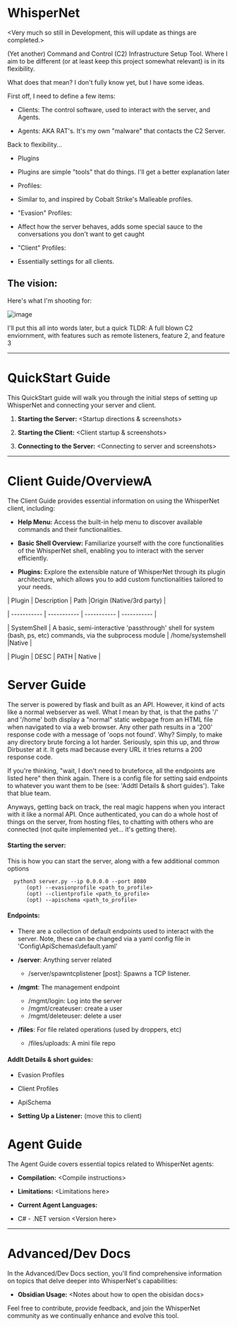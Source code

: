 # WhisperNet

  

  

\<Very  much  so  still  in  Development,  this  will  update  as  things  are  completed.>

  

  

(Yet another) Command and Control (C2) Infrastructure Setup Tool. Where I aim to be different (or at least keep this project somewhat relevant) is in its flexibility.

  

What does that mean? I don't fully know yet, but I have some ideas.

  

First off, I need to define a few items:

- Clients: The control software, used to interact with the server, and Agents.

- Agents: AKA RAT's. It's my own "malware" that contacts the C2 Server.

  

Back to flexibility...

- Plugins

- Plugins are simple "tools" that do things. I'll get a better explanation later

- Profiles:

- Similar to, and inspired by Cobalt Strike's Malleable profiles.

- "Evasion" Profiles:

- Affect how the server behaves, adds some special sauce to the conversations you don't want to get caught

- "Client" Profiles:

- Essentially settings for all clients.

  
## The vision:
Here's what I'm shooting for:

![image](https://github.com/ryanq47/WhisperNet/assets/91687869/c475a273-c88b-4ca8-8a7b-f9b2b1abde05)

  
I'll put this all into words later, but a quick TLDR: A full blown C2 enviornment, with features such as remote listeners, feature 2, and feature 3

  

  

----------

  

  

# QuickStart Guide

  

  

This QuickStart guide will walk you through the initial steps of setting up WhisperNet and connecting your server and client.

  

  

1.  **Starting the Server:**  <Startup  directions  &  screenshots>

  

2.  **Starting the Client:**  <Client  startup  &  screenshots>

  

3.  **Connecting to the Server:** \<Connecting  to  server  and  screenshots>

  

  

----------

  

  

# Client Guide/OverviewA

  

  

The Client Guide provides essential information on using the WhisperNet client, including:

  

  

-  **Help Menu:** Access the built-in help menu to discover available commands and their functionalities.

  

-  **Basic Shell Overview:** Familiarize yourself with the core functionalities of the WhisperNet shell, enabling you to interact with the server efficiently.

  

-  **Plugins:** Explore the extensible nature of WhisperNet through its plugin architecture, which allows you to add custom functionalities tailored to your needs.

  

  

| Plugin | Description | Path |Origin (Native/3rd party) |

  

| ----------- | ----------- | ----------- | ----------- |

  

| SystemShell | A basic, semi-interactive 'passthrough' shell for system (bash, ps, etc) commands, via the subprocess module | /home/systemshell |Native |

  

| Plugin | DESC | PATH | Native |

  

  

# Server Guide

  
The server is powered by flask and built as an API. However, it kind of acts like a normal webserver as well. What I mean by that, is that the paths '/' and '/home' both display a "normal" static webpage from an HTML file when navigated to via a web browser. Any other path results in a '200' response code with a message of 'oops not found'. Why? Simply, to make any directory brute forcing a lot harder. Seriously, spin this up, and throw Dirbuster at it. It gets mad because every URL it tries returns a 200 response code. 

If you're thinking, "wait, I don't need to bruteforce, all the endpoints are listed here" then think again. There is a config file for setting said endpoints to whatever you want them to be (see: 'Addtl Details & short guides'). Take that blue team. 

Anyways, getting back on track, the real magic happens when you interact with it like a normal API. Once authenticated, you can do a whole host of things on the server, from hosting files, to chatting with others who are connected (not quite implemented yet... it's getting there). 


 
  #### Starting the server:
  This is how you can start the server, along with a few additional common options 
	  
	  python3 server.py --ip 0.0.0.0 --port 8080 
		  (opt) --evasionprofile <path_to_profile>
		  (opt) --clientprofile <path_to_profile>
		  (opt) --apischema <path_to_profile>
  
  #### Endpoints: 
  - There are a collection of default endpoints used to interact with the server. Note, these can be changed via a yaml config file in 'Config\ApiSchemas\default.yaml'
  
  - **/server**: Anything server related
	  - /server/spawntcplistener [post]: Spawns a TCP listener.
  - **/mgmt**: The management endpoint
	  - /mgmt/login:  Log into the server
	  - /mgmt/createuser: create a user
	  - /mgmt/deleteuser: delete a user
- **/files**: For file related operations (used by droppers, etc)
	- /files/uploads: A mini file repo
  
 #### Addlt Details & short guides:
 - Evasion Profiles
 - Client Profiles
 - ApiSchema
  

-  **Setting Up a Listener:** (move this to client)

  

  

# Agent Guide

  

  

The Agent Guide covers essential topics related to WhisperNet agents:

  

  

-  **Compilation:** \<Compile  instructions>

  

-  **Limitations:** \<Limitations  here>

  

-  **Current Agent Languages:**

  

- C# - .NET version \<Version  here>

  

  

----------

  

  

# Advanced/Dev Docs

  

  

In the Advanced/Dev Docs section, you'll find comprehensive information on topics that delve deeper into WhisperNet's capabilities:

  

  

-  **Obsidian Usage:** \<Notes  about  how  to  open  the  obisidan  docs>

  

  

Feel free to contribute, provide feedback, and join the WhisperNet community as we continually enhance and evolve this tool.
